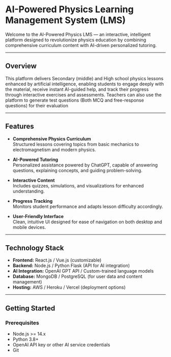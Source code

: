 # AI-Powered Physics Learning Management System (LMS)

Welcome to the AI-Powered Physics LMS — an interactive, intelligent platform designed to revolutionize physics education by combining comprehensive curriculum content with AI-driven personalized tutoring.

---

## Overview

This platform delivers Secondary (middle) and High school physics lessons enhanced by artificial intelligence, enabling students to engage deeply with the material, receive instant AI-guided help, and track their progress through interactive exercises and assessments. Teachers can also use the platform to generate test questions (Both MCQ and free-response questions) for their evaluation

---

## Features

- **Comprehensive Physics Curriculum**  
  Structured lessons covering topics from basic mechanics to electromagnetism and modern physics.

- **AI-Powered Tutoring**  
  Personalized assistance powered by ChatGPT, capable of answering questions, explaining concepts, and guiding problem-solving.

- **Interactive Content**  
  Includes quizzes, simulations, and visualizations for enhanced understanding.

- **Progress Tracking**  
  Monitors student performance and adapts lesson difficulty accordingly.

- **User-Friendly Interface**  
  Clean, intuitive UI designed for ease of navigation on both desktop and mobile devices.

---

## Technology Stack

- **Frontend:** React.js / Vue.js (customizable)  
- **Backend:** Node.js / Python Flask (API for AI integration)  
- **AI Integration:** OpenAI GPT API / Custom-trained language models  
- **Database:** MongoDB / PostgreSQL (for user data and content management)  
- **Hosting:** AWS / Heroku / Vercel (deployment options)  

---

## Getting Started

### Prerequisites

- Node.js >= 14.x  
- Python 3.8+
- OpenAI API key or other AI service credentials  
- Git  




